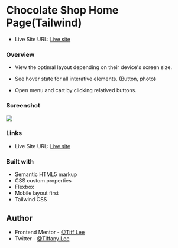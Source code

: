 # Chocolate Shop Home Page(Tailwind)

- Live Site URL: [Live site](https://dimitrov-chocolate.onrender.com/)

### Overview

- View the optimal layout depending on their device's screen size.

- See hover state for all interative elements. (Button, photo)

- Open menu and cart by clicking relatived buttons.

### Screenshot

![](./dist/image/screenshot.png)

### Links

- Live Site URL: [Live site](https://your-live-site-url.com)

### Built with

- Semantic HTML5 markup
- CSS custom properties
- Flexbox
- Mobile layout first
- Tailwind CSS

## Author

- Frontend Mentor - [@Tiff Lee](https://www.frontendmentor.io/profile/tifflee7784)
- Twitter - [@Tiffany Lee](https://twitter.com/CodeTiffanyL)
